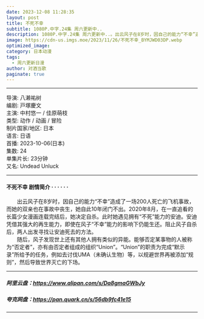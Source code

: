```yaml
---
date: 2023-12-08 11:28:35
layout: post
title: 不死不幸
subtitle: 1080P.中字.24集 周六更新中..
description: 1080P.中字.24集 周六更新中..。出云风子在8岁时，因自己的能力“不幸”造成了一场200人死亡的飞机事故，而她的双亲也在事故中丧生，她自此10年闭门不出。2020年8月，在一直追看的长篇少女漫画连载完结后，她决定自杀。此时她遇见拥有“不死”能力的安迪...
image: https://cdn-us.imgs.moe/2023/11/26/不死不幸_BYMJWD03DP.webp
optimized_image: 
category: 日本动漫
tags:
  - 周六更新日漫
author: 对酒当歌
paginate: true
---
```



---

导演: 八濑祐树  
编剧: 戸塚慶文  
主演: 中村悠一 / 佳原萌枝  
类型: 动作 / 动画 / 冒险  
制片国家/地区: 日本  
语言: 日语  
首播: 2023-10-06(日本)  
集数: 24  
单集片长: 23分钟  
又名: Undead Unluck  

---

#### 不死不幸 剧情简介 · · · · · ·

　　出云风子在8岁时，因自己的能力“不幸”造成了一场200人死亡的飞机事故，而她的双亲也在事故中丧生，她自此10年闭门不出。2020年8月，在一直追看的长篇少女漫画连载完结后，她决定自杀。此时她遇见拥有“不死”能力的安迪。安迪凭借其强大的再生能力，即使在风子“不幸”能力的影响下仍能生还。阻止风子自杀后，两人出发寻找让安迪死去的方法。  
　　随后，风子发现世上还有其他人拥有类似的异能。能够否定某事物的人被称为“否定者”，亦有由否定者组成的组织“Union”。“Union”的职责为完成“默示录”所给予的任务，例如去讨伐UMA（未确认生物）等，以规避世界再被添加“规则”，然后导致世界灭亡的下场。

---

##### 阿里云盘：<https://www.alipan.com/s/Da8gmaGWbJy>

##### 夸克网盘：<https://pan.quark.cn/s/56db9fc41e15>

---

